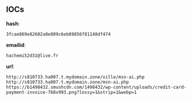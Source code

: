 
## IOCs

__hash__:

```text
3fcae869e82602a8e809c6eb89856f81148df474
```
__emailid__:

```text
hachemi52d31@live.fr
```
__url__:

```text
http://s810733.ha007.t.mydomain.zone/xille/msn-ai.php
http://s810733.ha007.t.mydomain.zone/msn-ai.php
https://b1498432.smushcdn.com/1498432/wp-content/uploads/credit-card-payment-invoice-768x993.png?lossy=1&strip=1&webp=1
```